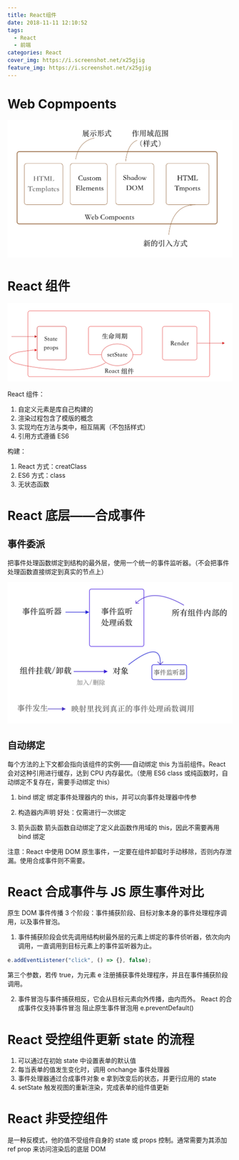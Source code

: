 ```yaml
---
title: React组件
date: 2018-11-11 12:10:52
tags:
  - React
  - 前端
categories: React
cover_img: https://i.screenshot.net/x25gjig
feature_img: https://i.screenshot.net/x25gjig
---
```


# Web Copmpoents

![](/image/react2.png)

# React 组件

![](/image/react3.png)

React 组件：

1. 自定义元素是库自己构建的
2. 渲染过程包含了模版的概念
3. 实现均在方法与类中，相互隔离（不包括样式）
4. 引用方式遵循 ES6

构建：

1. React 方式：creatClass
2. ES6 方式：class
3. 无状态函数

# React 底层——合成事件

## 事件委派

把事件处理函数绑定到结构的最外层，使用一个统一的事件监听器。（不会把事件处理函数直接绑定到真实的节点上）

<!-- more -->

![](/image/react1.png)

## 自动绑定

每个方法的上下文都会指向该组件的实例——自动绑定 this 为当前组件。React 会对这种引用进行缓存，达到 CPU 内存最优。（使用 ES6 class 或纯函数时，自动绑定不复存在，需要手动绑定 this）

1. bind 绑定
   绑定事件处理器内的 this，并可以向事件处理器中传参

2. 构造器内声明
   好处：仅需进行一次绑定

3. 箭头函数
   箭头函数自动绑定了定义此函数作用域的 this，因此不需要再用 bind 绑定

注意：React 中使用 DOM 原生事件，一定要在组件卸载时手动移除，否则内存泄漏。使用合成事件则不需要。

# React 合成事件与 JS 原生事件对比

原生 DOM 事件传播 3 个阶段：事件捕获阶段、目标对象本身的事件处理程序调用，以及事件冒泡。

1. 事件捕获阶段会优先调用结构树最外层的元素上绑定的事件侦听器，依次向内调用，一直调用到目标元素上的事件监听器为止。

```javascript
e.addEventListener("click", () => {}, false);
```

第三个参数，若传 true，为元素 e 注册捕获事件处理程序，并且在事件捕获阶段调用。

2. 事件冒泡与事件捕获相反，它会从目标元素向外传播，由内而外。
   React 的合成事件仅支持事件冒泡
   阻止原生事件冒泡用 e.preventDefault()

# React 受控组件更新 state 的流程

1. 可以通过在初始 state 中设置表单的默认值
2. 每当表单的值发生变化时，调用 onchange 事件处理器
3. 事件处理器通过合成事件对象 e 拿到改变后的状态，并更行应用的 state
4. setState 触发视图的重新渲染，完成表单的组件值更新

# React 非受控组件

是一种反模式，他的值不受组件自身的 state 或 props 控制。通常需要为其添加 ref prop 来访问渲染后的底层 DOM
